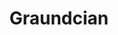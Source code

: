 ---
title: Graundcian
role: Leaner
avatar: /images/avatar.png
bio: 哪里有阴影，哪里就有光.

organization:
  name: 中国
  url: http://www.gov.cn/
social:
  - icon: envelope
    iconPack: fas
    url: mailto:miaofc2017@gmail.com
  - icon: github
    iconPack: fab
    url: https://github.com/Graundcian
---
